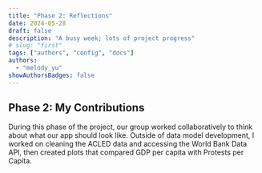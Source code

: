 ```yaml
---
title: "Phase 2: Reflections"
date: 2024-05-28
draft: false
description: "A busy week; lots of project progress"
# slug: "first"
tags: ["authors", "config", "docs"]
authors:
  - "melody_yu"
showAuthorsBadges: false
---
```


## Phase 2: My Contributions
During this phase of the project, our group worked collaboratively to think about what our app should look like. Outside of data model development, I worked on cleaning the ACLED data and accessing the World Bank Data API, then created plots that compared GDP per capita with Protests per Capita.
